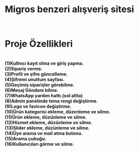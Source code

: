 <h1>Migros benzeri alışveriş sitesi</h1>
<br><b>

<h1>Proje Özellikleri</h1>
<br>
(1)Kullnıcı kayıt olma ve giriş yapma.
  <br>
(2)Sipariş verme.
  <br>
(3)Profil ve şifre güncelleme.
  <br>
(4)Şifremi unuttum sayfası.
  <br>
(5)Geçimiş siparişler görebilme.
  <br>
(6)Mesaj Göndere bilme.
  <br>
(7)WhatsApp yardım hattı.(sol altta)
  <br>
(8)Admin panelinde tema rengi değiştirme.
  <br>
(9)Logo ve favicon değiştirme.
  <br>
(10)Ürün kategorisi ekleme, düzenleme ve silme.
  <br>
(11)Ürün ekleme, düzünleme ve silme.
  <br>
(12)Hizmet ekleme, düzünleme ve silme.
  <br>
(13)Slider ekleme, düzünleme ve silme.
  <br>
(14)Üye arama ve mail atma butonu.
  <br>
(15)Arama çubuğu.
  <br>
(16)Kullanıcıları görme ve silme.

